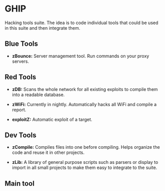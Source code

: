 # GHIP

Hacking tools suite. The idea is to code individual tools that could be used in this suite and then integrate them.

## Blue Tools

- **zBounce:** Server management tool. Run commands on your proxy servers.

## Red Tools

- **zDB:** Scans the whole network for all existing exploits to compile them into a readable database.

- **zWiFi:** Currently in nightly. Automatically hacks all WiFi and compile a report.

- **exploitZ:** Automatic exploit of a target.

## Dev Tools

- **zCompile:** Compiles files into one before compiling. Helps organize the code and reuse it in other projects.

- **zLib:** A library of general purpose scripts such as parsers or display to import in all small projects to make them easy to integrate to the suite.

## Main tool
